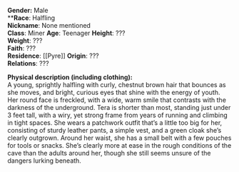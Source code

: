 **Gender:** Male  
****Race**: Halfling  
**Nickname**: None mentioned  
**Class**: Miner
**Age**: Teenager
**Height**: ???  
**Weight**: ???  
**Faith**: ???  
**Residence**: [[Pyre]]
**Origin**: ???  
**Relations**: ???

**Physical description (including clothing):**  
A young, sprightly halfling with curly, chestnut brown hair that bounces as she moves, and bright, curious eyes that shine with the energy of youth. Her round face is freckled, with a wide, warm smile that contrasts with the darkness of the underground. Tera is shorter than most, standing just under 3 feet tall, with a wiry, yet strong frame from years of running and climbing in tight spaces. She wears a patchwork outfit that’s a little too big for her, consisting of sturdy leather pants, a simple vest, and a green cloak she’s clearly outgrown. Around her waist, she has a small belt with a few pouches for tools or snacks. She’s clearly more at ease in the rough conditions of the cave than the adults around her, though she still seems unsure of the dangers lurking beneath.